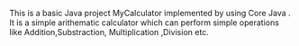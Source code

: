 This is a basic Java project MyCalculator implemented by using Core Java . It is a simple arithematic calculator which can perform simple operations like Addition,Substraction, Multiplication ,Division etc. 
